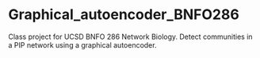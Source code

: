 # Graphical_autoencoder_BNFO286
Class project for UCSD BNFO 286 Network Biology. Detect communities in a PIP network using a graphical autoencoder.
